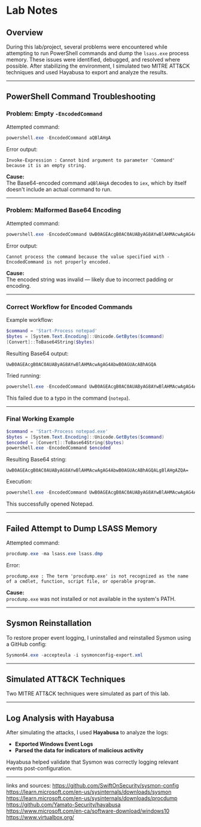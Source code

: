 # Lab Notes

## Overview

During this lab/project, several problems were encountered while attempting to run PowerShell commands and dump the `lsass.exe` process memory. These issues were identified, debugged, and resolved where possible. After stabilizing the environment, I simulated two MITRE ATT&CK techniques and used Hayabusa to export and analyze the results.

---

## PowerShell Command Troubleshooting

### Problem: Empty `-EncodedCommand`

Attempted command:

```powershell
powershell.exe -EncodedCommand aQBlAHgA
```

Error output:

```
Invoke-Expression : Cannot bind argument to parameter 'Command' because it is an empty string.
```

**Cause:**  
The Base64-encoded command `aQBlAHgA` decodes to `iex`, which by itself doesn't include an actual command to run.

---

### Problem: Malformed Base64 Encoding

Attempted command:

```powershell
powershell.exe -EncodedCommand UwB0AGEAcgB0AC0AUAByAG8AYwBlAHMAcwAgAG4AbwB0AGUAcABhAGQAA==
```

Error output:

```
Cannot process the command because the value specified with -EncodedCommand is not properly encoded.
```

**Cause:**  
The encoded string was invalid — likely due to incorrect padding or encoding.

---

### Correct Workflow for Encoded Commands

Example workflow:

```powershell
$command = 'Start-Process notepad'
$bytes = [System.Text.Encoding]::Unicode.GetBytes($command)
[Convert]::ToBase64String($bytes)
```

Resulting Base64 output:

```
UwB0AGEAcgB0AC0AUAByAG8AYwBlAHMAcwAgAG4AbwB0AGUAcABhAGQA
```

Tried running:

```powershell
powershell.exe -EncodedCommand UwB0AGEAcgB0AC0AUAByAG8AYwBlAHMAcwAgAG4AbwB0AGUAcABhAGQ=
```

This failed due to a typo in the command (`notepa`).

---

### Final Working Example

```powershell
$command = 'Start-Process notepad.exe'
$bytes = [System.Text.Encoding]::Unicode.GetBytes($command)
$encoded = [Convert]::ToBase64String($bytes)
powershell.exe -EncodedCommand $encoded
```

Resulting Base64 string:

```
UwB0AGEAcgB0AC0AUAByAG8AYwBlAHMAcwAgAG4AbwB0AGUAcABhAGQALgBlAHgAZQA=
```

Execution:

```powershell
powershell.exe -EncodedCommand UwB0AGEAcgB0AC0AUAByAG8AYwBlAHMAcwAgAG4AbwB0AGUAcABhAGQALgBlAHgAZQA=
```

This successfully opened Notepad.

---

## Failed Attempt to Dump LSASS Memory

Attempted command:

```powershell
procdump.exe -ma lsass.exe lsass.dmp
```

Error:

```
procdump.exe : The term 'procdump.exe' is not recognized as the name of a cmdlet, function, script file, or operable program.
```

**Cause:**  
`procdump.exe` was not installed or not available in the system's PATH.

---

## Sysmon Reinstallation

To restore proper event logging, I uninstalled and reinstalled Sysmon using a GitHub config:

```powershell
Sysmon64.exe -accepteula -i sysmonconfig-export.xml
```

---

## Simulated ATT&CK Techniques

Two MITRE ATT&CK techniques were simulated as part of this lab.  


---

## Log Analysis with Hayabusa

After simulating the attacks, I used **Hayabusa** to analyze the logs:

- **Exported Windows Event Logs**
- **Parsed the data for indicators of malicious activity**

Hayabusa helped validate that Sysmon was correctly logging relevant events post-configuration.

---

links and sources:
https://github.com/SwiftOnSecurity/sysmon-config
https://learn.microsoft.com/en-us/sysinternals/downloads/sysmon
https://learn.microsoft.com/en-us/sysinternals/downloads/procdump
https://github.com/Yamato-Security/hayabusa
https://www.microsoft.com/en-ca/software-download/windows10
https://www.virtualbox.org/
